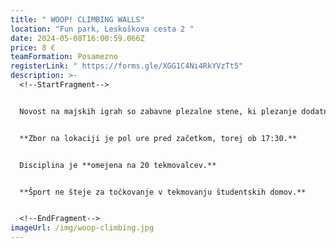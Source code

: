 ```yaml
---
title: " WOOP! CLIMBING WALLS"
location: "Fun park, Leskoškova cesta 2 "
date: 2024-05-08T16:00:59.066Z
price: 8 €
teamFormation: Posamezno
registerLink: " https://forms.gle/XGG1C4Ni4RkYVzTt5"
description: >-
  <!--StartFragment-->


  N﻿ovost na majskih igrah so zabavne plezalne stene, ki plezanje dodatno popestrijo z različnimi izivi in igrami. Vsi tekmovalci bodo lahko ves čas  koristili tako trampoline kot tudi vse plezalne stene. Tekmovanje bo organizirano v hitrostnem plezanju na čas .na eni izmed plezalnih sten.


  **Zbor na lokaciji je pol ure pred začetkom, torej ob 17:30.**


  Disciplina je **omejena na 20 tekmovalcev.**


  **Šport ne šteje za točkovanje v tekmovanju študentskih domov.**


  <!--EndFragment-->
imageUrl: /img/woop-climbing.jpg
---
```

